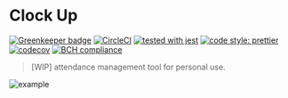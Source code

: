 # Clock Up

[![Greenkeeper badge](https://badges.greenkeeper.io/ryota-murakami/clock-up.svg)](https://greenkeeper.io/)
[![CircleCI](https://circleci.com/gh/ryota-murakami/clock-up.svg?style=svg)](https://circleci.com/gh/ryota-murakami/clock-up)
[![tested with jest](https://img.shields.io/badge/tested_with-jest-99424f.svg)](https://github.com/facebook/jest)
[![code style: prettier](https://img.shields.io/badge/code_style-prettier-ff69b4.svg)](https://github.com/prettier/prettier)
[![codecov](https://codecov.io/gh/ryota-murakami/clock-up/branch/master/graph/badge.svg)](https://codecov.io/gh/ryota-murakami/clock-up)
[![BCH compliance](https://bettercodehub.com/edge/badge/ryota-murakami/clock-up?branch=master)](https://bettercodehub.com/)

> [WIP] attendance management tool for personal use.

![example](demo.gif)
